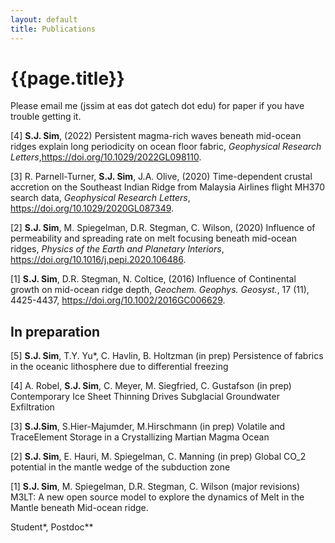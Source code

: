 ```yaml
---
layout: default
title: Publications
---
```

# {{page.title}}

Please email me (jssim at eas dot gatech dot edu) for paper if you have trouble getting it. 

[4] **S.J. Sim**, (2022) Persistent magma-rich waves beneath mid-ocean ridges explain long periodicity on ocean floor fabric, *Geophysical Research Letters*,https://doi.org/10.1029/2022GL098110.

[3] R. Parnell-Turner, **S.J. Sim**, J.A. Olive, (2020) Time-dependent crustal accretion on the Southeast Indian Ridge from Malaysia Airlines flight MH370 search data, *Geophysical Research Letters*,  https://doi.org/10.1029/2020GL087349.  

[2] **S.J. Sim**, M. Spiegelman, D.R. Stegman, C. Wilson, (2020) Influence of permeability and spreading rate on melt focusing beneath mid-ocean ridges, *Physics of the Earth and Planetary Interiors*, https://doi.org/10.1016/j.pepi.2020.106486.  

[1] **S.J. Sim**, D.R. Stegman, N. Coltice, (2016) Influence of Continental growth on mid-ocean ridge depth, *Geochem. Geophys. Geosyst.*, 17 (11), 4425-4437,  https://doi.org/10.1002/2016GC006629.

## In preparation
[5] **S.J. Sim**, T.Y. Yu*, C. Havlin, B. Holtzman (in prep) Persistence of fabrics in the oceanic lithosphere due to differential freezing

[4] A. Robel, **S.J. Sim**, C. Meyer, M. Siegfried, C. Gustafson (in prep) Contemporary Ice Sheet Thinning Drives Subglacial Groundwater Exfiltration

[3] **S.J.Sim**, S.Hier-Majumder, M.Hirschmann (in prep) Volatile and TraceElement Storage in a Crystallizing Martian Magma Ocean

[2] **S.J. Sim**, E. Hauri, M. Spiegelman, C. Manning (in prep) Global CO_2 potential in the mantle wedge of the subduction zone 

[1] **S.J. Sim**, M. Spiegelman, D.R. Stegman, C. Wilson (major revisions) M3LT: A new open source model to explore the dynamics of Melt in the Mantle beneath Mid-ocean ridge.  

Student*, Postdoc**
